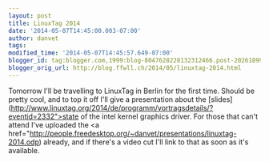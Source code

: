 ```yaml
---
layout: post
title: LinuxTag 2014
date: '2014-05-07T14:45:00.003-07:00'
author: danvet
tags: 
modified_time: '2014-05-07T14:45:57.649-07:00'
blogger_id: tag:blogger.com,1999:blog-8047628228132312466.post-202618990586317078
blogger_orig_url: http://blog.ffwll.ch/2014/05/linuxtag-2014.html
---
```


Tomorrow I'll be travelling to LinuxTag in Berlin for the first time. Should be pretty cool, and to top it off I'll give a presentation about the [slides](http://www.linuxtag.org/2014/de/programm/vortragsdetails/?eventid=2332">state of the intel kernel graphics driver</a>. For those that can't attend I've uploaded the <a href="http://people.freedesktop.org/~danvet/presentations/linuxtag-2014.odp) already, and if there's a video cut I'll link to that as soon as it's available.